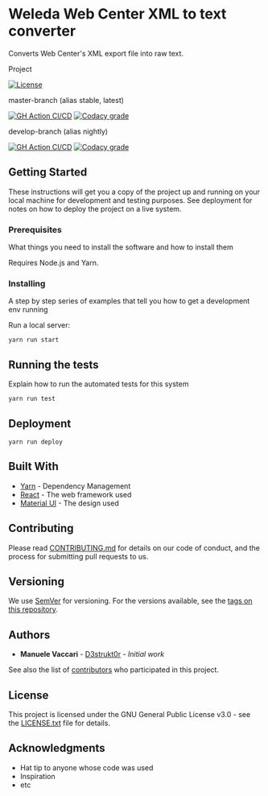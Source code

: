 # Weleda Web Center XML to text converter

Converts Web Center's XML export file into raw text.

Project

[![License](https://img.shields.io/github/license/d3strukt0r/weleda-webcenter-text-export)][license]

master-branch (alias stable, latest)

[![GH Action CI/CD](https://github.com/D3strukt0r/weleda-webcenter-text-export/workflows/CI/CD/badge.svg?branch=master)][gh-action]
[![Codacy grade](https://img.shields.io/codacy/grade/a7d3a41ddccf4662880b35ae48f67454/master)][codacy]

develop-branch (alias nightly)

[![GH Action CI/CD](https://github.com/D3strukt0r/weleda-webcenter-text-export/workflows/CI/CD/badge.svg?branch=develop)][gh-action]
[![Codacy grade](https://img.shields.io/codacy/grade/a7d3a41ddccf4662880b35ae48f67454/develop)][codacy]


## Getting Started

These instructions will get you a copy of the project up and running on your local machine for development and testing purposes. See deployment for notes on how to deploy the project on a live system.

### Prerequisites

What things you need to install the software and how to install them

Requires Node.js and Yarn.

### Installing

A step by step series of examples that tell you how to get a development env running

Run a local server:

```shell
yarn run start
```

## Running the tests

Explain how to run the automated tests for this system

```shell
yarn run test
```

## Deployment

```shell
yarn run deploy
```

## Built With

-   [Yarn](https://yarnpkg.com/lang/en/) - Dependency Management
-   [React](https://reactjs.org/) - The web framework used
-   [Material UI](https://material-ui.com/) - The design used

## Contributing

Please read [CONTRIBUTING.md](CONTRIBUTING.md) for details on our code of conduct, and the process for submitting pull requests to us.

## Versioning

We use [SemVer](http://semver.org/) for versioning. For the versions available, see the [tags on this repository](https://github.com/D3strukt0r/weleda-webcenter-text-export/tags).

## Authors

-   **Manuele Vaccari** - [D3strukt0r](https://github.com/D3strukt0r) - _Initial work_

See also the list of [contributors](https://github.com/D3strukt0r/weleda-webcenter-text-export/contributors) who participated in this project.

## License

This project is licensed under the GNU General Public License v3.0 - see the [LICENSE.txt](LICENSE.txt) file for details.

## Acknowledgments

-   Hat tip to anyone whose code was used
-   Inspiration
-   etc

[license]: https://github.com/D3strukt0r/weleda-webcenter-text-export/blob/master/LICENSE.txt
[gh-action]: https://github.com/D3strukt0r/weleda-webcenter-text-export/actions
[codacy]: https://www.codacy.com/manual/D3strukt0r/weleda-webcenter-text-export
